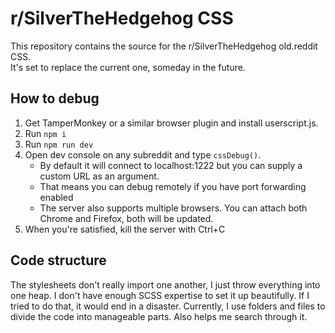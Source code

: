 # r/SilverTheHedgehog CSS
This repository contains the source for the r/SilverTheHedgehog old.reddit CSS.  
It's set to replace the current one, someday in the future.

## How to debug
1) Get TamperMonkey or a similar browser plugin and install userscript.js.
2) Run `npm i`
3) Run `npm run dev`
4) Open dev console on any subreddit and type `cssDebug()`.
    - By default it will connect to localhost:1222 but you can supply a custom URL as an argument.
    - That means you can debug remotely if you have port forwarding enabled
    - The server also supports multiple browsers. You can attach both Chrome and Firefox, both will be updated.
5) When you're satisfied, kill the server with Ctrl+C

## Code structure
The stylesheets don't really import one another, I just throw everything into one heap. I don't have enough SCSS expertise to set it up beautifully.
If I tried to do that, it would end in a disaster.
Currently, I use folders and files to divide the code into manageable parts. Also helps me search through it.